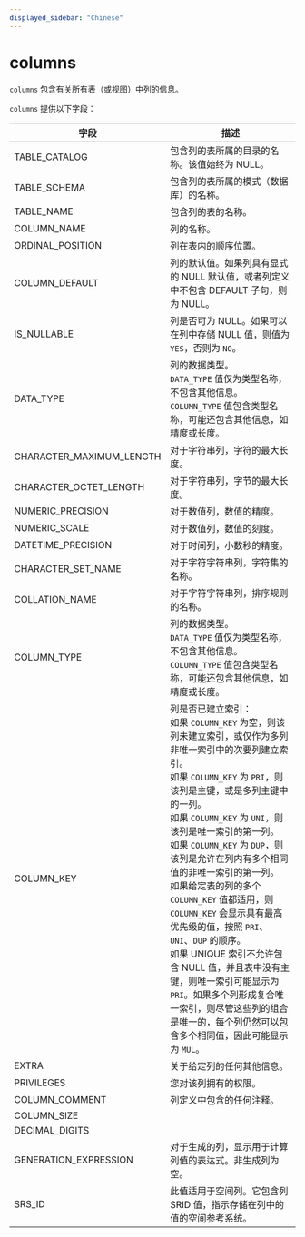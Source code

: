 ```yaml
---
displayed_sidebar: "Chinese"
---
```


# columns

`columns` 包含有关所有表（或视图）中列的信息。

`columns` 提供以下字段：

| 字段                  | 描述                                                     |
| --------------------- | -------------------------------------------------------- |
| TABLE_CATALOG         | 包含列的表所属的目录的名称。该值始终为 NULL。            |
| TABLE_SCHEMA          | 包含列的表所属的模式（数据库）的名称。                     |
| TABLE_NAME            | 包含列的表的名称。                                       |
| COLUMN_NAME           | 列的名称。                                               |
| ORDINAL_POSITION      | 列在表内的顺序位置。                                     |
| COLUMN_DEFAULT        | 列的默认值。如果列具有显式的 NULL 默认值，或者列定义中不包含 DEFAULT 子句，则为 NULL。 |
| IS_NULLABLE           | 列是否可为 NULL。如果可以在列中存储 NULL 值，则值为 `YES`，否则为 `NO`。 |
| DATA_TYPE             | 列的数据类型。<br />`DATA_TYPE` 值仅为类型名称，不包含其他信息。`COLUMN_TYPE` 值包含类型名称，可能还包含其他信息，如精度或长度。 |
| CHARACTER_MAXIMUM_LENGTH | 对于字符串列，字符的最大长度。                           |
| CHARACTER_OCTET_LENGTH  | 对于字符串列，字节的最大长度。                           |
| NUMERIC_PRECISION       | 对于数值列，数值的精度。                                 |
| NUMERIC_SCALE           | 对于数值列，数值的刻度。                                 |
| DATETIME_PRECISION      | 对于时间列，小数秒的精度。                               |
| CHARACTER_SET_NAME      | 对于字符字符串列，字符集的名称。                         |
| COLLATION_NAME          | 对于字符字符串列，排序规则的名称。                       |
| COLUMN_TYPE             | 列的数据类型。<br />`DATA_TYPE` 值仅为类型名称，不包含其他信息。`COLUMN_TYPE` 值包含类型名称，可能还包含其他信息，如精度或长度。 |
| COLUMN_KEY              | 列是否已建立索引：<br />如果 `COLUMN_KEY` 为空，则该列未建立索引，或仅作为多列非唯一索引中的次要列建立索引。<br />如果 `COLUMN_KEY` 为 `PRI`，则该列是主键，或是多列主键中的一列。<br />如果 `COLUMN_KEY` 为 `UNI`，则该列是唯一索引的第一列。<br />如果 `COLUMN_KEY` 为 `DUP`，则该列是允许在列内有多个相同值的非唯一索引的第一列。<br />如果给定表的列的多个 `COLUMN_KEY` 值都适用，则 `COLUMN_KEY` 会显示具有最高优先级的值，按照 `PRI`、`UNI`、`DUP` 的顺序。<br />如果 UNIQUE 索引不允许包含 NULL 值，并且表中没有主键，则唯一索引可能显示为 `PRI`。如果多个列形成复合唯一索引，则尽管这些列的组合是唯一的，每个列仍然可以包含多个相同值，因此可能显示为 `MUL`。 |
| EXTRA                   | 关于给定列的任何其他信息。                               |
| PRIVILEGES              | 您对该列拥有的权限。                                     |
| COLUMN_COMMENT          | 列定义中包含的任何注释。                                 |
| COLUMN_SIZE             |                                                          |
| DECIMAL_DIGITS          |                                                          |
| GENERATION_EXPRESSION  | 对于生成的列，显示用于计算列值的表达式。非生成列为空。   |
| SRS_ID                  | 此值适用于空间列。它包含列 SRID 值，指示存储在列中的值的空间参考系统。 |